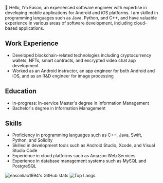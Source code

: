 👋 Hello, I'm Eason, an experienced software engineer with expertise in developing mobile applications for Android and iOS platforms. I am skilled in programming languages such as Java, Python, and C++, and have valuable experience in various areas of software development, including cloud-based applications.

## Work Experience

- Developed blockchain-related technologies including cryptocurrency wallets, NFTs, smart contracts, and encrypted video chat app development
- Worked as an Android instructor, an app engineer for both Android and iOS, and as an R&D engineer for image processing

## Education

- In-progress: In-service Master's degree in Information Management
- Bachelor's degree in Information Management

## Skills

- Proficiency in programming languages such as C++, Java, Swift, Python, and Solidity
- Skilled in development tools such as Android Studio, Xcode, and Visual Studio Code
- Experience in cloud platforms such as Amazon Web Services
- Experience in database management systems such as MySQL and PostgreSQL

![easonliao1994's GitHub stats](https://github-readme-stats-nirpawb61-easonliao1994s-projects.vercel.app/api?username=easonliao1994&count_private=true&show_icons=true&theme=catppuccin_latte) ![Top Langs](https://github-readme-stats-nirpawb61-easonliao1994s-projects.vercel.app/api/top-langs/?username=easonliao1994&layout=compact&theme=catppuccin_latte)
